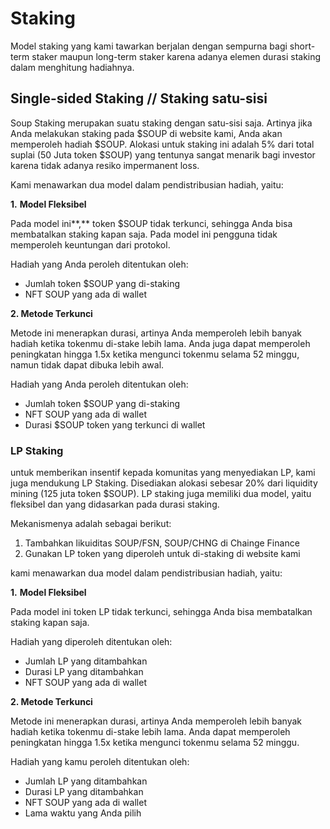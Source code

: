 # Staking

Model staking yang kami tawarkan berjalan dengan sempurna bagi short-term staker maupun long-term staker karena adanya elemen durasi staking dalam menghitung hadiahnya.

## **Single-sided Staking // Staking satu-sisi**

Soup Staking merupakan suatu staking dengan satu-sisi saja. Artinya jika Anda melakukan staking pada $SOUP di website kami, Anda akan memperoleh hadiah $SOUP. Alokasi untuk staking ini adalah 5% dari total suplai (50 Juta token $SOUP) yang tentunya sangat menarik bagi investor karena tidak adanya resiko impermanent loss.

Kami menawarkan dua model dalam pendistribusian hadiah, yaitu:

**1.** **Model Fleksibel**

Pada model ini**,** token $SOUP tidak terkunci, sehingga Anda bisa membatalkan staking kapan saja. Pada model ini pengguna tidak memperoleh keuntungan dari protokol.

Hadiah yang Anda peroleh ditentukan oleh:

* Jumlah token $SOUP yang di-staking
* NFT SOUP yang ada di wallet

**2. Metode Terkunci**

Metode ini menerapkan durasi, artinya Anda memperoleh lebih banyak hadiah ketika tokenmu di-stake lebih lama. Anda juga dapat memperoleh peningkatan hingga 1.5x ketika mengunci tokenmu selama 52 minggu, namun tidak dapat dibuka lebih awal.

Hadiah yang Anda peroleh ditentukan oleh:

* Jumlah token $SOUP yang di-staking
* NFT SOUP yang ada di wallet
* Durasi $SOUP token yang terkunci di wallet

### LP Staking

untuk memberikan insentif kepada komunitas yang menyediakan LP, kami juga mendukung LP Staking. Disediakan alokasi sebesar 20% dari liquidity mining (125 juta token $SOUP). LP staking juga memiliki dua model, yaitu fleksibel dan yang didasarkan pada durasi staking.

Mekanismenya adalah sebagai berikut:

1. Tambahkan likuiditas SOUP/FSN, SOUP/CHNG di Chainge Finance
2. Gunakan LP token yang diperoleh untuk di-staking di website kami

kami menawarkan dua model dalam pendistribusian hadiah, yaitu:

**1.** **Model Fleksibel**

Pada model ini token LP tidak terkunci, sehingga Anda bisa membatalkan staking kapan saja.

Hadiah yang diperoleh ditentukan oleh:

* Jumlah LP yang ditambahkan
* Durasi LP yang ditambahkan
* NFT SOUP yang ada di wallet

**2. Metode Terkunci**

Metode ini menerapkan durasi, artinya Anda memperoleh lebih banyak hadiah ketika tokenmu di-stake lebih lama. Anda dapat memperoleh peningkatan hingga 1.5x ketika mengunci tokenmu selama 52 minggu.

Hadiah yang kamu peroleh ditentukan oleh:

* Jumlah LP yang ditambahkan
* Durasi LP yang ditambahkan
* NFT SOUP yang ada di wallet
* Lama waktu yang Anda pilih&#x20;
